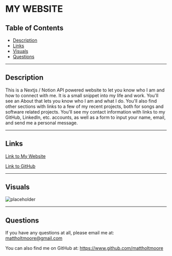# **MY WEBSITE**

## Table of Contents

- [Description](#description)
- [Links](#links)
- [Visuals](#visuals)
- [Questions](#questions)

---

## Description

This is a Nextjs / Notion API powered website to let you know who I am and how to connect with me. It is a small snippet into my life and work. You'll see an About that lets you know who I am and what I do. You'll also find other sections with links to a few of my recent projects, both for songs and software related projects. You'll see my contact information with links to my GitHub, LinkedIn, etc. accounts, as well as a form to input your name, email, and send me a personal message.

---

## Links

[Link to My Website]()

[Link to GitHub](https://github.com/mattholtmoore/)

---

## Visuals

![placeholder]()

---

## Questions

If you have any questions at all, please email me at: mattholtmoore@gmail.com

You can also find me on GitHub at: https://www.github.com/mattholtmoore

